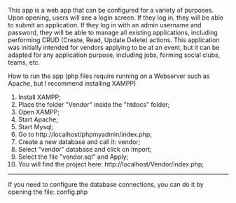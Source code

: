 This app is a web app that can be configured for a variety of purposes. Upon opening, users will see a login screen. If
they log in, they will be able to submit an application. If they log in with an admin username and password, they will
be able to manage all existing applications, including performing CRUD (Create, Read, Update Delete) actions. This application
was initially intended for vendors applying to be at an event, but it can be adapted for any application purpose, including
jobs, forming social clubs, teams, etc.

How to run the app (php files require running on a Webserver such as Apache, but I recommend installing XAMPP)

1) Install XAMPP;
2) Place the folder "Vendor" inside the "htdocs" folder;
3) Open XAMPP;
4) Start Apache;
5) Start Mysql;
6) Go to http://localhost/phpmyadmin/index.php;
7) Create a new database and call it: vendor;
8) Select "vendor" database and click on Import;
9) Select the file "vendor.sql" and Apply;
10) You will find the project here: http://localhost/Vendor/index.php;

---
If you need to configure the database connections, you can do it by opening the file: config.php

